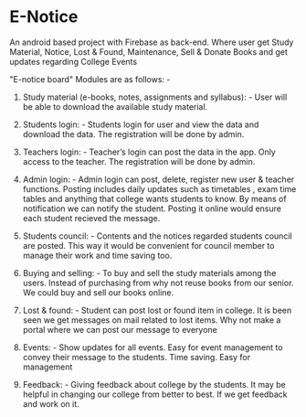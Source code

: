 # E-Notice
An android based project with Firebase as back-end. Where user get Study Material, Notice, Lost &amp; Found, Maintenance, Sell &amp; Donate Books and get updates regarding College Events

"E-notice board"
Modules are as follows: -

1) Study material (e-books, notes, assignments and syllabus): -
User will be able to download the available study material.

2) Students login: -
Students login for user and view the data and download the data. The registration will be done by admin.

3) Teachers login: -
Teacher’s login can post the data in the app. Only access to the teacher. The registration will be done by admin.

4) Admin login: -
Admin login can post, delete, register new user & teacher functions. Posting includes daily updates such as timetables , exam time tables and anything that college wants students to know. By means of notification we can notify the student. Posting it online would ensure each student recieved the message.

5) Students council: - 
Contents and the notices regarded students council are posted. This way it would be convenient for council member to manage their work and time saving too.

6) Buying and selling: -
To buy and sell the study materials among the users. Instead of purchasing from why not reuse books from our senior. We could buy and sell our books online.

7) Lost & found: -
Student can post lost or found item in college. It is been seen we get messages on mail related to lost items. Why not make a portal where we can post our message to everyone

8) Events: -
Show updates for all events. Easy for event management to convey their message to the students. Time saving. Easy for management

9) Feedback: - 
Giving feedback about college by the students. It may be helpful in changing our college from better to best. If we get feedback and work on it.
